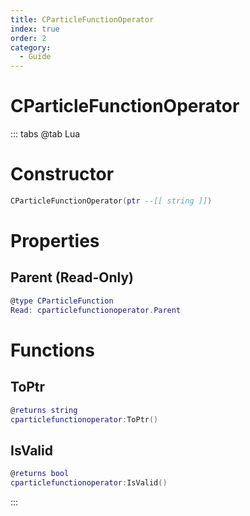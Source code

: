 ```yaml
---
title: CParticleFunctionOperator
index: true
order: 2
category:
  - Guide
---
```


# CParticleFunctionOperator

::: tabs
@tab Lua
# Constructor
```lua
CParticleFunctionOperator(ptr --[[ string ]])
```
# Properties
## Parent (Read-Only)
```lua
@type CParticleFunction
Read: cparticlefunctionoperator.Parent
```
# Functions
## ToPtr
```lua
@returns string
cparticlefunctionoperator:ToPtr()
```
## IsValid
```lua
@returns bool
cparticlefunctionoperator:IsValid()
```

:::